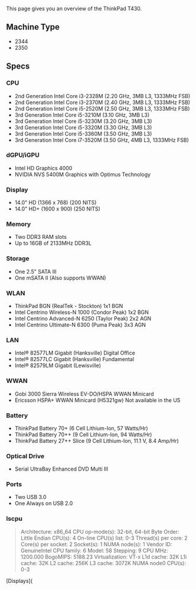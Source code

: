 <!-- TITLE: ThinkPad T430 -->
<!-- SUBTITLE: A quick summary of ThinkPad T430 -->

This page gives you an overview of the ThinkPad T430.

## Machine Type

* 2344
* 2350

## Specs

### CPU

* 2nd Generation Intel Core i3-2328M (2.20 GHz, 3MB L3, 1333MHz FSB)
* 2nd Generation Intel Core i3-2370M (2.40 GHz, 3MB L3, 1333MHz FSB)
* 2nd Generation Intel Core i5-2520M (2.50 GHz, 3MB L3, 1333MHz FSB)
* 3rd Generation Intel Core i5-3210M (3.10 GHz, 3MB L3)
* 3rd Generation Intel Core i5-3230M (3.20 GHz, 3MB L3)
* 3rd Generation Intel Core i5-3320M (3.30 GHz, 3MB L3)
* 3rd Generation Intel Core i5-3360M (3.50 GHz, 3MB L3)
* 3rd Generation Intel Core i7-3520M (3.50 GHz, 4MB L3, 1333MHz FSB)

### dGPU/iGPU

* Intel HD Graphics 4000
* NVIDIA NVS 5400M Graphics with Optimus Technology

### Display

* 14.0" HD (1366 x 768) (200 NITS)
* 14.0" HD+ (1600 x 900) (250 NITS)

### Memory

* Two DDR3 RAM slots
* Up to 16GB of 2133MHz DDR3L

### Storage

* One 2.5" SATA III
* One mSATA II (Also supports WWAN)

### WLAN

* ThinkPad BGN (RealTek - Stockton) 1x1 BGN
* Intel Centrino Wireless-N 1000 (Condor Peak) 1x2 BGN
* Intel Centrino Advanced-N 6250 (Taylor Peak) 2x2 AGN
* Intel Centrino Ultimate-N 6300 (Puma Peak) 3x3 AGN

### LAN

* Intel® 82577LM Gigabit (Hanksville) Digital Office
* Intel® 82577LC Gigabit (Hanksville) Fundamental
* Intel® 82579LM Gigabit (Lewisville)

### WWAN

* Gobi 3000 Sierra Wireless EV-DO/HSPA WWAN Minicard
* Ericsson HSPA+ WWAN Minicard (H5321gw) Not available in the US

### Battery

* ThinkPad Battery 70+ (6 Cell Lithium-Ion, 57 Watts/Hr)
* ThinkPad Battery 70++ (9 Cell Lithium-Ion, 94 Watts/Hr)
* ThinkPad Battery 27++ Slice (9 Cell Lithium-Ion, 11.1 V, 8.4 Amp/Hr)

### Optical Drive

* Serial UltraBay Enhanced DVD Multi III

### Ports

* Two USB 3.0
* One Always on USB 2.0

### lscpu

>Architecture:          x86_64
>CPU op-mode(s):        32-bit, 64-bit
>Byte Order:            Little Endian
>CPU(s):                4
>On-line CPU(s) list:   0-3
>Thread(s) per core:    2
>Core(s) per socket:    2
>Socket(s):             1
>NUMA node(s):          1
>Vendor ID:             GenuineIntel
>CPU family:            6
>Model:                 58
>Stepping:              9
>CPU MHz:               1200.000
>BogoMIPS:              5188.23
>Virtualization:        VT-x
>L1d cache:             32K
>L1i cache:             32K
>L2 cache:              256K
>L3 cache:              3072K
>NUMA node0 CPU(s):     0-3

[Displays](